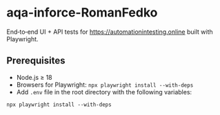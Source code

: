 # aqa-inforce-RomanFedko


End‑to‑end UI + API tests for https://automationintesting.online built with Playwright.


## Prerequisites
- Node.js ≥ 18
- Browsers for Playwright: `npx playwright install --with-deps`
- Add `.env` file in the root directory with the following variables:
  
```
npx playwright install --with-deps
